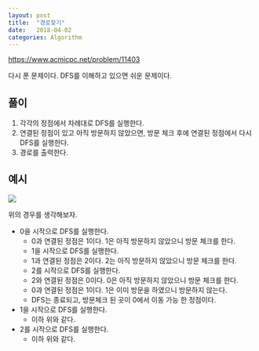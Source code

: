 ```yaml
---
layout: post
title:  "경로찾기"
date:   2018-04-02
categories: Algorithm
---
```


<https://www.acmicpc.net/problem/11403>

다시 푼 문제이다. DFS를 이해하고 있으면 쉬운 문제이다. 

## 풀이

1. 각각의 정점에서 차례대로 DFS를 실행한다.
2. 연결된 정점이 있고 아직 방문하지 않았으면, 방문 체크 후에 연결된 정점에서 다시 DFS를 실행한다.
3. 경로를 출력한다.

## 예시

![](/image/pathSearch01.png)

위의 경우를 생각해보자.

- 0을 시작으로 DFS를 실행한다.
  - 0과 연결된 정점은 1이다. 1은 아직 방문하지 않았으니 방문 체크를 한다.
  - 1을 시작으로 DFS를 실행한다.
  - 1과 연결된 정점은 2이다. 2는 아직 방문하지 않았으니 방문 체크를 한다.
  - 2를 시작으로 DFS를 실행한다.
  - 2와 연결된 정점은 0이다. 0은 아직 방문하지 않았으니 방문 체크를 한다.
  - 0과 연결된 정점은 1이다. 1은 이미 방문을 하였으니 방문하지 않는다.
  - DFS는 종료되고, 방문체크 된 곳이 0에서 이동 가능 한 정점이다.
- 1을 시작으로 DFS를 실행한다. 
  - 이하 위와 같다.
- 2를 시작으로 DFS를 실행한다. 
  - 이하 위와 같다.



